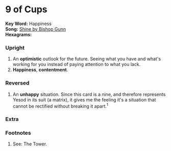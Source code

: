 # 9 of Cups

**Key Word:** Happiness  
**Song:** [Shine by Bishop Gunn](https://youtube.com/watch?v=F3A_coTcUek)  
**Hexagrams:** 



### Upright

1) An **optimistic** outlook for the future. Seeing what you have and what's working for you instead of paying attention to what you lack.
2) **Happiness**, **contentment**.



### Reversed

1) An **unhappy** situation. Since this card is a nine, and therefore represents Yesod in its suit (a matrix), it gives me the feeling it's a situation that cannot be rectified without breaking it apart.<sup>1</sup>



### Extra





### Footnotes

1. See: The Tower.



